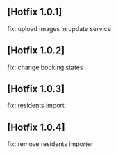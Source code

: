 ## [Hotfix 1.0.1]
fix: upload images in update service

## [Hotfix 1.0.2]
fix: change booking states

## [Hotfix 1.0.3]
fix: residents import

## [Hotfix 1.0.4]
fix: remove residents importer 
